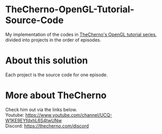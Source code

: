 # TheCherno-OpenGL-Tutorial-Source-Code
My implementation of the codes in [TheCherno's OpenGL tutorial series](https://www.youtube.com/watch?v=W3gAzLwfIP0&list=PLlrATfBNZ98foTJPJ_Ev03o2oq3-GGOS2), divided into projects in the order of episodes.
# About this solution
Each project is the source code for one episode.
# More about TheCherno
Check him out via the links below.  
Youtube: https://www.youtube.com/channel/UCQ-W1KE9EYfdxhL6S4twUNw  
Discord: https://thecherno.com/discord

